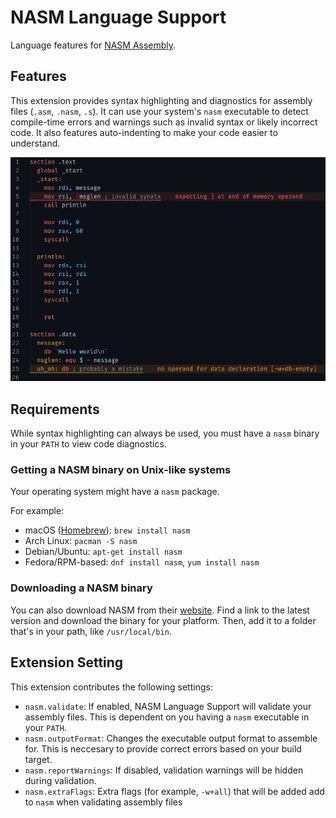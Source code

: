 # NASM Language Support

Language features for [NASM Assembly](https://nasm.us/).

## Features

This extension provides syntax highlighting and diagnostics for assembly files (`.asm`, `.nasm`, `.s`). It can use your system's `nasm` executable to detect compile-time errors and warnings such as invalid syntax or likely incorrect code. It also features auto-indenting to make your code easier to understand.

![Demo featuring syntax highlighting and error detection](images/demo.png)

## Requirements

While syntax highlighting can always be used, you must have a `nasm` binary in your `PATH` to view code diagnostics.

### Getting a NASM binary on Unix-like systems

Your operating system might have a `nasm` package.

For example:

- macOS ([Homebrew](https://brew.sh/)): `brew install nasm`
- Arch Linux: `pacman -S nasm`
- Debian/Ubuntu: `apt-get install nasm`
- Fedora/RPM-based: `dnf install nasm`, `yum install nasm`

### Downloading a NASM binary

You can also download NASM from their [website](https://nasm.us/). Find a link to the latest version and download the binary for your platform. Then, add it to a folder that's in your path, like `/usr/local/bin`.

## Extension Setting

This extension contributes the following settings:

- `nasm.validate`: If enabled, NASM Language Support will validate your assembly files. This is dependent on you having a `nasm` executable in your `PATH`.
- `nasm.outputFormat`: Changes the executable output format to assemble for. This is neccesary to provide correct errors based on your build target.
- `nasm.reportWarnings`: If disabled, validation warnings will be hidden during validation.
- `nasm.extraFlags`: Extra flags (for example, `-w+all`) that will be added add to `nasm` when validating assembly files
